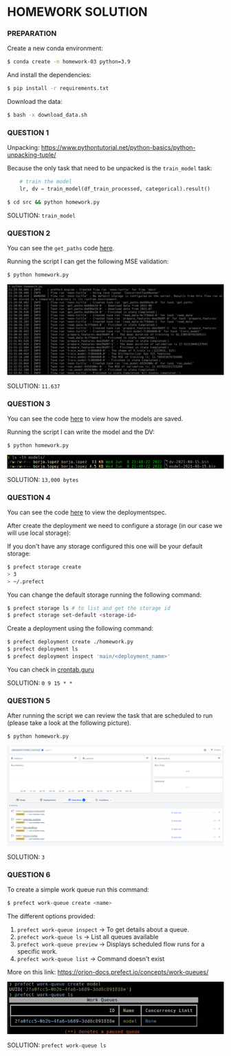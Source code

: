 # HOMEWORK SOLUTION

### PREPARATION

Create a new conda environment:
```bash
$ conda create -n homework-03 python=3.9
```

And install the dependencies:
```bash
$ pip install -r requirements.txt
```

Download the data: 

```bash
$ bash -x download_data.sh
```

### QUESTION 1

Unpacking: https://www.pythontutorial.net/python-basics/python-unpacking-tuple/

Because the only task that need to be unpacked is the `train_model` task:

```python
    # train the model
    lr, dv = train_model(df_train_processed, categorical).result()
```
```bash
$ cd src && python homework.py  
```
SOLUTION: `train_model`


### QUESTION 2

You can see the `get_paths` code [here](./src/homework.py).

Running the script I can get the following MSE validation:

```bash
$ python homework.py
```

![MSE Validation](images/MSE_validation_Q2.png)

SOLUTION: `11.637`

### QUESTION 3

You can see the code [here](./src/homework.py) to view how the models are saved.

Running the script I can write the model and the DV:

```bash
$ python homework.py
```

![DV Size](images/DV_model_size_Q3.png)

SOLUTION: `13,000 bytes`



### QUESTION 4

You can see the code [here](./src/homework.py) to view the deploymentspec.

After create the deployment we need to configure a storage (in our case we will use local storage):

If you don't have any storage configured this one will be your default storage:
```bash
$ prefect storage create
> 3
> ~/.prefect
```
You can change the default storage running the following command:
```bash
$ prefect storage ls # to list and get the storage id
$ prefect storage set-default <storage-id>
```

Create a deployment using the following command:
```bash
$ prefect deployment create ./homework.py
$ prefect deployment ls
$ prefect deployment inspect 'main/<deployment_name>' 
```

You can check in [crontab.guru](https://crontab.guru)

SOLUTION: `0 9 15 * *`


### QUESTION 5

After running the script we can review the task that are scheduled to run (please take a look at the following picture).

```bash
$ python homework.py
```
![Flow schedules](images/Flow_schedules_Q5.png)

SOLUTION: `3`


### QUESTION 6

To create a simple work queue run this command:

```bash
$ prefect work-queue create <name>
```

The different options provided:
1. `prefect work-queue inspect` -> To get details about a queue.
2. `prefect work-queue ls` -> List all queues available 
3. `prefect work-queue preview` -> Displays scheduled flow runs for a specific work.
4. `prefect work-queue list` -> Command doesn't exist

More on this link: https://orion-docs.prefect.io/concepts/work-queues/

![Work Queues](images/Work_queues_Q6.png)

SOLUTION: `prefect work-queue ls`

